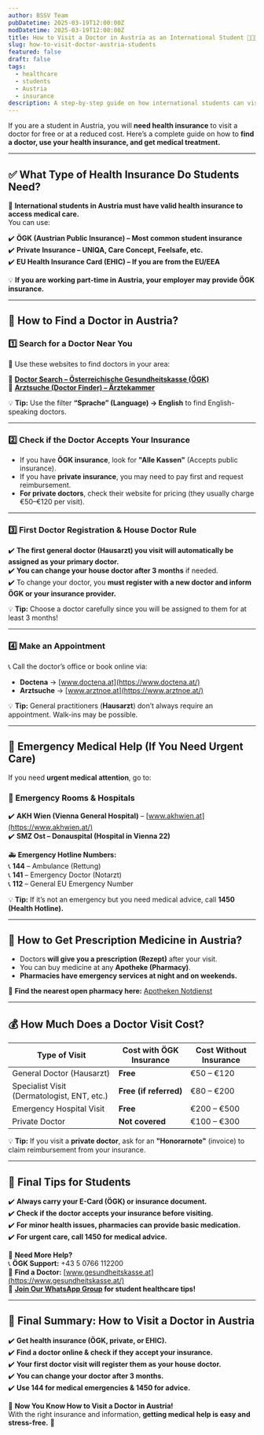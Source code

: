 ```yaml
---
author: BSSV Team
pubDatetime: 2025-03-19T12:00:00Z
modDatetime: 2025-03-19T12:00:00Z
title: How to Visit a Doctor in Austria as an International Student 🏥🇦🇹
slug: how-to-visit-doctor-austria-students
featured: false
draft: false
tags:
  - healthcare
  - students
  - Austria
  - insurance
description: A step-by-step guide on how international students can visit a doctor in Austria, including insurance options, finding English-speaking doctors, and emergency healthcare services.
---
```


If you are a student in Austria, you will **need health insurance** to visit a doctor for free or at a reduced cost. Here’s a complete guide on how to **find a doctor, use your health insurance, and get medical treatment.**  

---

## ✅ **What Type of Health Insurance Do Students Need?**  

📌 **International students in Austria must have valid health insurance to access medical care.**  
You can use:  

✔️ **ÖGK (Austrian Public Insurance) – Most common student insurance**  
✔️ **Private Insurance – UNIQA, Care Concept, Feelsafe, etc.**  
✔️ **EU Health Insurance Card (EHIC) – If you are from the EU/EEA**  

💡 **If you are working part-time in Austria, your employer may provide ÖGK insurance.**  

---

## 📌 **How to Find a Doctor in Austria?**  

### **1️⃣ Search for a Doctor Near You**  
🔎 Use these websites to find doctors in your area:  

🔗 **[Doctor Search – Österreichische Gesundheitskasse (ÖGK)](https://www.gesundheitskasse.at/)**  
🔗 **[Arztsuche (Doctor Finder) – Ärztekammer](https://www.arztnoe.at/)**  

💡 **Tip:** Use the filter **“Sprache” (Language) → English** to find English-speaking doctors.  

---

### **2️⃣ Check if the Doctor Accepts Your Insurance**  
- If you have **ÖGK insurance**, look for **"Alle Kassen"** (Accepts public insurance).  
- If you have **private insurance**, you may need to pay first and request reimbursement.  
- **For private doctors**, check their website for pricing (they usually charge €50–€120 per visit).  

---

### **3️⃣ First Doctor Registration & House Doctor Rule**  
✔️ **The first general doctor (Hausarzt) you visit will automatically be assigned as your primary doctor.**  
✔️ **You can change your house doctor after 3 months** if needed.  
✔️ To change your doctor, you **must register with a new doctor and inform ÖGK or your insurance provider.**  

💡 **Tip:** Choose a doctor carefully since you will be assigned to them for at least 3 months!  

---

### **4️⃣ Make an Appointment**  
📞 Call the doctor’s office or book online via:  
- **Doctena** → [www.doctena.at](https://www.doctena.at/)  
- **Arztsuche** → [www.arztnoe.at](https://www.arztnoe.at/)  

💡 **Tip:** General practitioners (**Hausarzt**) don’t always require an appointment. Walk-ins may be possible.  

---

## 🚨 **Emergency Medical Help (If You Need Urgent Care)**  

If you need **urgent medical attention**, go to:  

### **📍 Emergency Rooms & Hospitals**  
✔️ **AKH Wien (Vienna General Hospital)** – [www.akhwien.at](https://www.akhwien.at/)  
✔️ **SMZ Ost – Donauspital (Hospital in Vienna 22)**  

🚑 **Emergency Hotline Numbers:**  
📞 **144** – Ambulance (Rettung)  
📞 **141** – Emergency Doctor (Notarzt)  
📞 **112** – General EU Emergency Number  

💡 **Tip:** If it’s not an emergency but you need medical advice, call **1450 (Health Hotline).**  

---

## 💊 **How to Get Prescription Medicine in Austria?**  
- Doctors **will give you a prescription (Rezept)** after your visit.  
- You can buy medicine at any **Apotheke (Pharmacy)**.  
- **Pharmacies have emergency services at night and on weekends.**  

📌 **Find the nearest open pharmacy here:** [Apotheken Notdienst](https://apo24.at/)  

---

## 💰 **How Much Does a Doctor Visit Cost?**  

| Type of Visit | Cost with ÖGK Insurance | Cost Without Insurance |
|--------------|---------------------|-----------------------|
| General Doctor (Hausarzt) | **Free** | €50 – €120 |
| Specialist Visit (Dermatologist, ENT, etc.) | **Free (if referred)** | €80 – €200 |
| Emergency Hospital Visit | **Free** | €200 – €500 |
| Private Doctor | **Not covered** | €100 – €300 |

💡 **Tip:** If you visit a **private doctor**, ask for an **"Honorarnote"** (invoice) to claim reimbursement from your insurance.  

---

## 📢 **Final Tips for Students**  
✔️ **Always carry your E-Card (ÖGK) or insurance document.**  
✔️ **Check if the doctor accepts your insurance before visiting.**  
✔️ **For minor health issues, pharmacies can provide basic medication.**  
✔️ **For urgent care, call 1450 for medical advice.**  

📢 **Need More Help?**  
📞 **ÖGK Support:** +43 5 0766 112200  
📍 **Find a Doctor:** [www.gesundheitskasse.at](https://www.gesundheitskasse.at/)  
📢 **[Join Our WhatsApp Group](https://chat.whatsapp.com/LmVZz7wgJAd8Y95HYY2reQ) for student healthcare tips!**  

---

## 🔗 **Final Summary: How to Visit a Doctor in Austria**  
✔️ **Get health insurance (ÖGK, private, or EHIC).**  
✔️ **Find a doctor online & check if they accept your insurance.**  
✔️ **Your first doctor visit will register them as your house doctor.**  
✔️ **You can change your doctor after 3 months.**  
✔️ **Use 144 for medical emergencies & 1450 for advice.**  

🎉 **Now You Know How to Visit a Doctor in Austria!**  
With the right insurance and information, **getting medical help is easy and stress-free.** 🚀  
